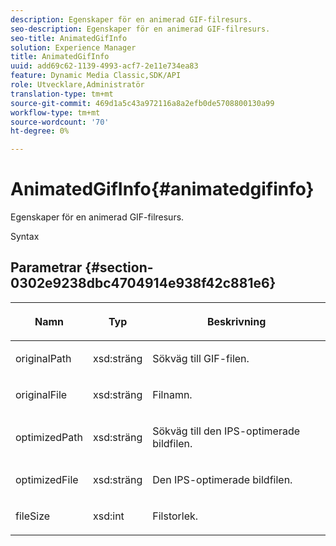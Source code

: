 ```yaml
---
description: Egenskaper för en animerad GIF-filresurs.
seo-description: Egenskaper för en animerad GIF-filresurs.
seo-title: AnimatedGifInfo
solution: Experience Manager
title: AnimatedGifInfo
uuid: add69c62-1139-4993-acf7-2e11e734ea83
feature: Dynamic Media Classic,SDK/API
role: Utvecklare,Administratör
translation-type: tm+mt
source-git-commit: 469d1a5c43a972116a8a2efb0de5708800130a99
workflow-type: tm+mt
source-wordcount: '70'
ht-degree: 0%

---
```



# AnimatedGifInfo{#animatedgifinfo}

Egenskaper för en animerad GIF-filresurs.

Syntax

## Parametrar {#section-0302e9238dbc4704914e938f42c881e6}

<table id="table_F6A0DBA37F704C2097C617A0A6767566"> 
 <thead> 
  <tr> 
   <th colname="col1" class="entry"> <p>Namn </p> </th> 
   <th colname="col2" class="entry"> <p>Typ </p> </th> 
   <th colname="col3" class="entry"> <p>Beskrivning </p> </th> 
  </tr> 
 </thead>
 <tbody> 
  <tr> 
   <td colname="col1"> <p><span class="codeph"> <span class="varname"> originalPath</span> </span> </p> </td> 
   <td colname="col2"> <p><span class="codeph"> xsd:sträng</span> </p> </td> 
   <td colname="col3"> <p>Sökväg till GIF-filen. </p> </td> 
  </tr> 
  <tr> 
   <td colname="col1"> <p><span class="codeph"> <span class="varname"> originalFile</span> </span> </p> </td> 
   <td colname="col2"> <p><span class="codeph"> xsd:sträng</span> </p> </td> 
   <td colname="col3"> <p>Filnamn. </p> </td> 
  </tr> 
  <tr> 
   <td colname="col1"> <p><span class="codeph"><span class="varname"> optimizedPath</span></span> </p> </td> 
   <td colname="col2"> <p><span class="codeph"> xsd:sträng</span> </p> </td> 
   <td colname="col3"> <p>Sökväg till den IPS-optimerade bildfilen. </p> </td> 
  </tr> 
  <tr> 
   <td colname="col1"> <p><span class="codeph"><span class="varname"> optimizedFile</span></span> </p> </td> 
   <td colname="col2"> <p><span class="codeph"> xsd:sträng</span> </p> </td> 
   <td colname="col3"> <p>Den IPS-optimerade bildfilen. </p> </td> 
  </tr> 
  <tr> 
   <td colname="col1"> <p><span class="codeph"> <span class="varname"> fileSize</span> </span> </p> </td> 
   <td colname="col2"> <p><span class="codeph"> xsd:int</span> </p> </td> 
   <td colname="col3"> <p>Filstorlek. </p> </td> 
  </tr> 
 </tbody> 
</table>

